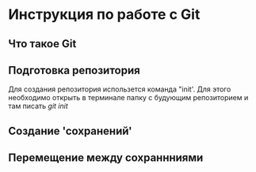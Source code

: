 # Инструкция по работе с Git

## Что такое Git

## Подготовка репозитория

Для создания репозитория использется команда "init'. Для этого необходимо открыть в терминале папку с будующим репозиторием и там писать _git init_

## Создание 'сохранений'

## Перемещение между сохраннниями
